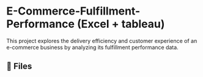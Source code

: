 # E-Commerce-Fulfillment-Performance (Excel + tableau)

This project explores the delivery efficiency and customer experience of an e-commerce business by analyzing its fulfillment performance data.

## 📂 Files
